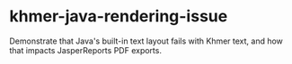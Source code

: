 # khmer-java-rendering-issue
Demonstrate that Java's built-in text layout fails with Khmer text, and how that impacts JasperReports PDF exports.
